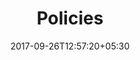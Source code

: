 ---
title: "Policies"
date: 2017-09-26T12:57:20+05:30
draft: false
layout: policies
property: "Chalston Beach Resort"
status: "In Process"
url: /details/policies/chalston-beach-resort/
slug: "chalston-beach-resort/"

mainmenu:
 details: true
 policies: true

---